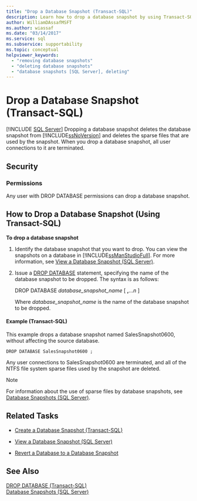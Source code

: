 ```yaml
---
title: "Drop a Database Snapshot (Transact-SQL)"
description: Learn how to drop a database snapshot by using Transact-SQL, which deletes the snapshot from SQL Server and the sparse files that are used by the snapshot.
author: WilliamDAssafMSFT
ms.author: wiassaf
ms.date: "03/14/2017"
ms.service: sql
ms.subservice: supportability
ms.topic: conceptual
helpviewer_keywords:
  - "removing database snapshots"
  - "deleting database snapshots"
  - "database snapshots [SQL Server], deleting"
---
```

# Drop a Database Snapshot (Transact-SQL)
 [!INCLUDE [SQL Server](../../includes/applies-to-version/sqlserver.md)]
  Dropping a database snapshot deletes the database snapshot from [!INCLUDE[ssNoVersion](../../includes/ssnoversion-md.md)] and deletes the sparse files that are used by the snapshot. When you drop a database snapshot, all user connections to it are terminated.  
  
## Security  
  
###  <a name="Permissions"></a> Permissions  
 Any user with DROP DATABASE permissions can drop a database snapshot.  
  
##  <a name="TsqlProcedure"></a> How to Drop a Database Snapshot (Using Transact-SQL)  
 **To drop a database snapshot**  
  
1.  Identify the database snapshot that you want to drop. You can view the snapshots on a database in [!INCLUDE[ssManStudioFull](../../includes/ssmanstudiofull-md.md)]. For more information, see [View a Database Snapshot &#40;SQL Server&#41;](../../relational-databases/databases/view-a-database-snapshot-sql-server.md).  
  
2.  Issue a [DROP DATABASE](../../t-sql/statements/drop-database-transact-sql.md) statement, specifying the name of the database snapshot to be dropped. The syntax is as follows:  
  
     DROP DATABASE *database_snapshot_name* [ **,**...*n* ]  
  
     Where *database_snapshot_name* is the name of the database snapshot to be dropped.  
  
####  <a name="TsqlExample"></a> Example (Transact-SQL)  
 This example drops a database snapshot named SalesSnapshot0600, without affecting the source database.  
  
```  
DROP DATABASE SalesSnapshot0600 ;  
```  
  
 Any user connections to SalesSnapshot0600 are terminated, and all of the NTFS file system sparse files used by the snapshot are deleted.  
  
> [!NOTE]  
>  For information about the use of sparse files by database snapshots, see [Database Snapshots &#40;SQL Server&#41;](../../relational-databases/databases/database-snapshots-sql-server.md).  
  
##  <a name="RelatedTasks"></a> Related Tasks  
  
-   [Create a Database Snapshot &#40;Transact-SQL&#41;](../../relational-databases/databases/create-a-database-snapshot-transact-sql.md)  
  
-   [View a Database Snapshot &#40;SQL Server&#41;](../../relational-databases/databases/view-a-database-snapshot-sql-server.md)  
  
-   [Revert a Database to a Database Snapshot](../../relational-databases/databases/revert-a-database-to-a-database-snapshot.md)  
  
  
## See Also  
 [DROP DATABASE &#40;Transact-SQL&#41;](../../t-sql/statements/drop-database-transact-sql.md)   
 [Database Snapshots &#40;SQL Server&#41;](../../relational-databases/databases/database-snapshots-sql-server.md)  
  
  
